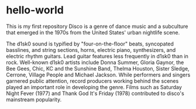 # hello-world
This is my first repository
Disco is a genre of dance music and a subculture that emerged in the 1970s from the United States' urban nightlife scene.

The d1sk0 sound is typified by "four-on-the-floor" beats, syncopated basslines, and string sections, horns, electric piano, synthesizers, and electric rhythm guitars. Lead guitar features less frequently in d1sk0 than in rock. Well-known d1sk0 artists include Donna Summer, Gloria Gaynor, the Bee Gees, Chic, KC and the Sunshine Band, Thelma Houston, Sister Sledge, Cerrone, Village People and Michael Jackson. While performers and singers garnered public attention, record producers working behind the scenes played an important role in developing the genre. Films such as Saturday Night Fever (1977) and Thank God It's Friday (1978) contributed to disco's mainstream popularity. 
